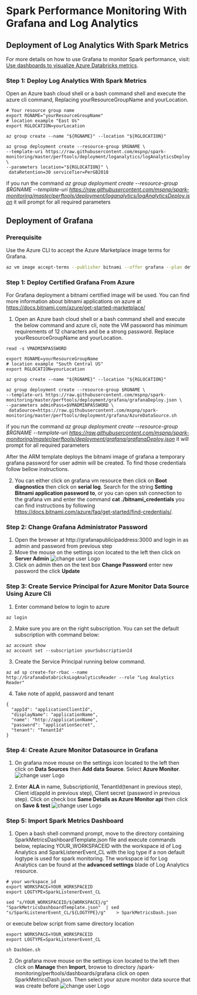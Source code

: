# Spark Performance Monitoring With Grafana and Log Analytics

## Deployment of Log Analytics With Spark Metrics

For more details on how to use Grafana to monitor Spark performance, visit: [Use dashboards to visualize Azure Databricks metrics](https://docs.microsoft.com/azure/architecture/databricks-monitoring/dashboards).

### Step 1: Deploy Log Analytics With Spark Metrics

Open an Azure bash cloud shell or a bash command shell and execute the azure cli command,  Replacing yourResourceGroupName and yourLocation.

```
# Your resource group name
export RGNAME="yourResourceGroupName"
# location example "East Us"
export RGLOCATION=yourLocation

az group create --name "${RGNAME}" --location "${RGLOCATION}"

az group deployment create --resource-group $RGNAME \
--template-uri https://raw.githubusercontent.com/mspnp/spark-monitoring/master/perftools/deployment/loganalytics/logAnalyticsDeploy.json \
--parameters location="${RGLOCATION}" \
 dataRetention=30 serviceTier=PerGB2018
```
if you run the command *az group deployment create --resource-group $RGNAME --template-uri https://raw.githubusercontent.com/mspnp/spark-monitoring/master/perftools/deployment/loganalytics/logAnalyticsDeploy.json* it will prompt for all required parameters



## Deployment of Grafana

### Prerequisite
Use the Azure CLI to accept the Azure Marketplace image terms for Grafana.

```bash
az vm image accept-terms --publisher bitnami --offer grafana --plan default
```


### Step 1: Deploy Certified Grafana From Azure
For Grafana deployment a bitnami certified image will be used. You can find more information about bitnami applications on azure at https://docs.bitnami.com/azure/get-started-marketplace/

1. Open an Azure bash cloud shell or a bash command shell and execute the below command and azure cli, note the VM password has minimum requirements of 12 characters and be a strong password. Replace yourResourceGroupName and yourLocation.

```
read -s VMADMINPASSWORD
```

```
export RGNAME=yourResourceGroupName
# location example "South Central US"
export RGLOCATION=yourLocation

az group create --name "${RGNAME}" --location "${RGLOCATION}"

az group deployment create --resource-group $RGNAME \
--template-uri https://raw.githubusercontent.com/mspnp/spark-monitoring/master/perftools/deployment/grafana/grafanaDeploy.json \
--parameters adminPass=$VMADMINPASSWORD \
 dataSource=https://raw.githubusercontent.com/mspnp/spark-monitoring/master/perftools/deployment/grafana/AzureDataSource.sh
```

if you run the command *az group deployment create --resource-group $RGNAME --template-uri https://raw.githubusercontent.com/mspnp/spark-monitoring/master/perftools/deployment/grafana/grafanaDeploy.json* it will prompt for all required parameters

After the ARM template deploys the bitnami image of grafana a temporary grafana password for user admin will be created. To find those credentials follow bellow instructions.

2.  You can either click on grafana vm resource then click on **Boot diagnostics** then click on **serial log**. Search for the string **Setting Bitnami application password to**, or you can open ssh connection to the grafana vm and enter the command **cat ./bitnami_credentials** you can find instructions by following  https://docs.bitnami.com/azure/faq/get-started/find-credentials/.

### Step 2: Change Grafana Administrator Password
1. Open the browser at http://grafanapublicipaddress:3000 and login in as admin and password from previous step
2. Move the mouse on the settings icon located to the left then click on **Server Admin**
![change user Logo](./images/UserChange.png)
3. Click on admin then on the text box **Change Password** enter new password the click **Update**

### Step 3: Create Service Principal for Azure Monitor Data Source Using Azure Cli

1. Enter command below to login to azure

```
az login
 ```
2. Make sure you are on the right subscription. You can set the default subscription with command below:
```
az account show
az account set --subscription yourSubscriptionId
```
3. Create the Service Principal running below command.


```
az ad sp create-for-rbac --name http://GrafanaDatabricksLogAnalyticsReader --role "Log Analytics Reader"
```
4. Take note of appId, password and tenant

```
{
  "appId": "applicationClientId",
  "displayName": "applicationName",
  "name": "http://applicationName",
  "password": "applicationSecret",
  "tenant": "TenantId"
}
```

### Step 4: Create Azure Monitor Datasource in Grafana


1. On grafana move mouse on the settings icon located to the left then click on **Data Sources** then **Add data Source**. Select **Azure Monitor**.
![change user Logo](./images/AddSource.png)

2. Enter **ALA** in name, SubscriptionId, TenantId(tenant in previous step), Client id(appId in previous step), Client secret (password in previous step). Click on check box **Same Details as Azure Monitor api** then click on **Save & test**
![change user Logo](./images/DataSource.png)

### Step 5: Import Spark Metrics Dashboard

1. Open a bash shell command prompt, move to the directory containing SparkMetricsDashboardTemplate.json file and execute commands below, replacing YOUR_WORKSPACEID with the workspace id of Log Analytics and SparkListenerEvent_CL with the log type if a non default logtype is used for spark monitoring.
The workspace id for Log Analytics can be found at the **advanced settings** blade of Log Analytics resource.


```
# your workspace_id
export WORKSPACE=YOUR_WORKSPACEID
export LOGTYPE=SparkListenerEvent_CL

sed "s/YOUR_WORKSPACEID/${WORKSPACE}/g" "SparkMetricsDashboardTemplate.json"  | sed  "s/SparkListenerEvent_CL/${LOGTYPE}/g"    > SparkMetricsDash.json
```

or execute below script from same directory location

```
export WORKSPACE=YOUR_WORKSPACEID
export LOGTYPE=SparkListenerEvent_CL

sh DashGen.sh
```

2. On grafana move mouse on the settings icon located to the left then click on **Manage** then **Import**, browse to directory /spark-monitoring/perftools/dashboards/grafana click on  open SparkMetricsDash.json. Then select your azure monitor data source that was create before
![change user Logo](./images/Import.png)
